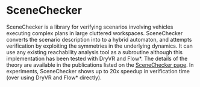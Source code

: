 # SceneChecker

SceneChecker is a library for verifying scenarios involving vehicles executing complex plans in large cluttered workspaces. SceneChecker converts the scenario description into to a hybrid automaton, and attempts verification by exploiting the symmetries in the underlying dynamics. It can use any existing reachability analysis tool as a subroutine although this implementation has been tested with DryVR and Flow*. The details of the theory are available in the publications listed on the [SceneChecker page](https://publish.illinois.edu/scenechecker/). In experiments, SceneChecker shows up to 20x speedup in verification time (over using DryVR and Flow* directly).

